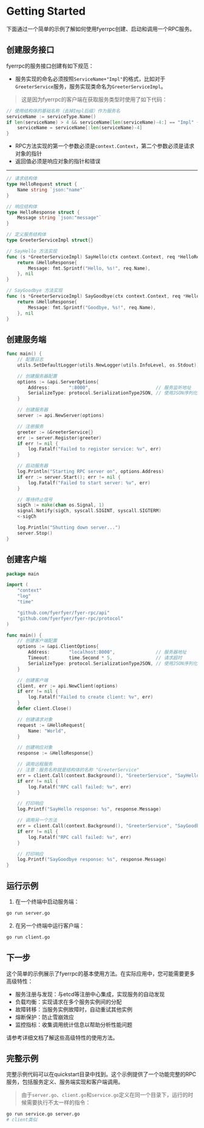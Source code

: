 # Getting Started

下面通过一个简单的示例了解如何使用fyerrpc创建、启动和调用一个RPC服务。

## 创建服务接口

fyerrpc的服务接口创建有如下规范：

* 服务实现的命名必须按照`ServiceName+"Impl"`的格式，比如对于`GreeterService`服务，服务实现类命名为`GreeterServiceImpl`。

> 这是因为fyerrpc的客户端在获取服务类型时使用了如下代码：

```go
// 使用结构体的基础名称（去掉Impl后缀）作为服务名
serviceName := serviceType.Name()
if len(serviceName) > 4 && serviceName[len(serviceName)-4:] == "Impl" {
    serviceName = serviceName[:len(serviceName)-4]
}
```

- RPC方法实现的第一个参数必须是`context.Context`，第二个参数必须是请求对象的指针
- 返回值必须是响应对象的指针和错误

---

```go
// 请求结构体
type HelloRequest struct {
    Name string `json:"name"`
}

// 响应结构体
type HelloResponse struct {
    Message string `json:"message"`
}

// 定义服务结构体
type GreeterServiceImpl struct{}

// SayHello 方法实现
func (s *GreeterServiceImpl) SayHello(ctx context.Context, req *HelloRequest) (*HelloResponse, error) {
    return &HelloResponse{
        Message: fmt.Sprintf("Hello, %s!", req.Name),
    }, nil
}

// SayGoodbye 方法实现
func (s *GreeterServiceImpl) SayGoodbye(ctx context.Context, req *HelloRequest) (*HelloResponse, error) {
    return &HelloResponse{
        Message: fmt.Sprintf("Goodbye, %s!", req.Name),
    }, nil
}
```

## 创建服务端

```go
func main() {
    // 配置日志
    utils.SetDefaultLogger(utils.NewLogger(utils.InfoLevel, os.Stdout))

    // 创建服务器配置
    options := &api.ServerOptions{
        Address:       ":8000",                        // 服务监听地址
        SerializeType: protocol.SerializationTypeJSON, // 使用JSON序列化
    }

    // 创建服务器
    server := api.NewServer(options)

    // 注册服务
    greeter := &GreeterService{}
    err := server.Register(greeter)
    if err != nil {
        log.Fatalf("Failed to register service: %v", err)
    }

    // 启动服务器
    log.Println("Starting RPC server on", options.Address)
    if err := server.Start(); err != nil {
        log.Fatalf("Failed to start server: %v", err)
    }

    // 等待终止信号
    sigCh := make(chan os.Signal, 1)
    signal.Notify(sigCh, syscall.SIGINT, syscall.SIGTERM)
    <-sigCh

    log.Println("Shutting down server...")
    server.Stop()
}
```

## 创建客户端

```go
package main

import (
    "context"
    "log"
    "time"

    "github.com/fyerfyer/fyer-rpc/api"
    "github.com/fyerfyer/fyer-rpc/protocol"
)

func main() {
    // 创建客户端配置
    options := &api.ClientOptions{
        Address:       "localhost:8000",               // 服务器地址
        Timeout:       time.Second * 5,                // 请求超时
        SerializeType: protocol.SerializationTypeJSON, // 使用JSON序列化
    }

    // 创建客户端
    client, err := api.NewClient(options)
    if err != nil {
        log.Fatalf("Failed to create client: %v", err)
    }
    defer client.Close()

    // 创建请求对象
    request := &HelloRequest{
        Name: "World",
    }

    // 创建响应对象
    response := &HelloResponse{}

    // 调用远程服务
    // 注意：服务名称就是结构体的名称 "GreeterService"
    err = client.Call(context.Background(), "GreeterService", "SayHello", request, response)
    if err != nil {
        log.Fatalf("RPC call failed: %v", err)
    }

    // 打印响应
    log.Printf("SayHello response: %s", response.Message)

    // 调用另一个方法
    err = client.Call(context.Background(), "GreeterService", "SayGoodbye", request, response)
    if err != nil {
        log.Fatalf("RPC call failed: %v", err)
    }

    // 打印响应
    log.Printf("SayGoodbye response: %s", response.Message)
}
```

## 运行示例

1. 在一个终端中启动服务端：

```bash
go run server.go
```

2. 在另一个终端中运行客户端：

```bash
go run client.go
```

## 下一步

这个简单的示例展示了fyerrpc的基本使用方法。在实际应用中，您可能需要更多高级特性：

- 服务注册与发现：与etcd等注册中心集成，实现服务的自动发现
- 负载均衡：实现请求在多个服务实例间的分配
- 故障转移：当服务实例故障时，自动重试其他实例
- 熔断保护：防止雪崩效应
- 监控指标：收集调用统计信息以帮助分析性能问题

请参考详细文档了解这些高级特性的使用方法。

## 完整示例

完整示例代码可以在quickstart目录中找到。这个示例提供了一个功能完整的RPC服务，包括服务定义、服务端实现和客户端调用。

> 由于`server.go`、`client.go`和`service.go`定义在同一个目录下，运行的时候需要执行不太一样的指令：

```bash
go run service.go server.go
# client类似
```